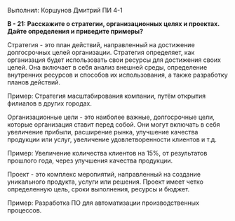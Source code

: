 Выполнил: Коршунов Дмитрий ПИ 4-1

**В - 21: Расскажите о стратегии, организационных целях и проектах.
Дайте определения и приведите примеры?**

Стратегия - это план действий, направленный на достижение долгосрочных
целей организации. Стратегия определяет, как организация будет
использовать свои ресурсы для достижения своих целей. Она включает в
себя анализ внешней среды, определение внутренних ресурсов и способов их
использования, а также разработку планов действий.

Пример: Стратегия масштабирования компании, путём открытия филиалов в
других городах.

Организационные цели - это наиболее важные, долгосрочные цели, которые
организация ставит перед собой. Они могут включать в себя увеличение
прибыли, расширение рынка, улучшение качества продукции или услуг,
увеличение удовлетворенности клиентов и т.д.

Пример: Увеличение количества клиентов на 15%, от результатов прошлого
года, через улучшения качества продукции.

Проект - это комплекс меропиятий, направленный на создание уникального
продукта, услуги или решения. Проект имеет четко определенную цель,
сроки выполнения, ресурсы и бюджет.

Пример: Разработка ПО для автоматизации производственных процессов.
